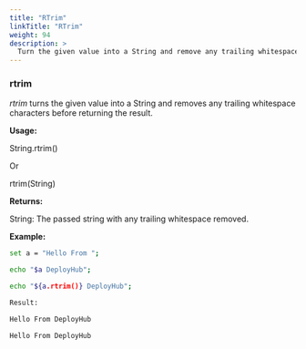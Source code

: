 ```yaml
---
title: "RTrim"
linkTitle: "RTrim"
weight: 94
description: >
  Turn the given value into a String and remove any trailing whitespace.
---
```



### rtrim

_rtrim_ turns the given value into a String and removes any trailing whitespace characters before returning the result.

**Usage:**

String.rtrim()

Or

rtrim(String)

**Returns:**

String: The passed string with any trailing whitespace removed.

**Example:**

```bash
set a = "Hello From ";

echo "$a DeployHub";

echo "${a.rtrim()} DeployHub";

Result:

Hello From DeployHub

Hello From DeployHub
```
